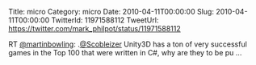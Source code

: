 Title: micro
Category: micro
Date: 2010-04-11T00:00:00
Slug: 2010-04-11T00:00:00
TwitterId: 11971588112
TweetUrl: https://twitter.com/mark_philpot/status/11971588112

RT [@martinbowling](https://twitter.com/martinbowling): .[@Scobleizer](https://twitter.com/Scobleizer) Unity3D has a ton of very successful games in the Top 100 that were written in C#, why are they to be pu ...